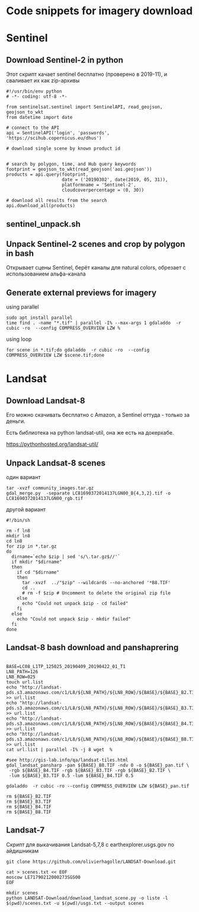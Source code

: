 # Code snippets for imagery download

# Sentinel

## Download Sentinel-2 in python
Этот скрипт качает sentinel бесплатно (проверено в 2019-11), и сваливает их как zip-архивы
```
#!/usr/bin/env python
# -*- coding: utf-8 -*-

from sentinelsat.sentinel import SentinelAPI, read_geojson, geojson_to_wkt
from datetime import date

# connect to the API
api = SentinelAPI('login', 'passwords', 'https://scihub.copernicus.eu/dhus')

# download single scene by known product id


# search by polygon, time, and Hub query keywords
footprint = geojson_to_wkt(read_geojson('aoi.geojson'))
products = api.query(footprint,
                     date = ('20190302', date(2019, 05, 31)),
                     platformname = 'Sentinel-2',
                     cloudcoverpercentage = (0, 30))

# download all results from the search
api.download_all(products)

```
## sentinel_unpack.sh
## Unpack Sentinel-2 scenes and crop by polygon in bash

Открывает сцены Sentinel, берёт каналы для natural colors, обрезает с использованием альфа-канала


## Generate external previews for imagery

using parallel
```
sudo apt install parallel
time find . -name "*.tif" | parallel -I% --max-args 1 gdaladdo  -r cubic -ro  --config COMPRESS_OVERVIEW LZW % 
```
using loop

```
for scene in *.tif;do gdaladdo  -r cubic -ro  --config COMPRESS_OVERVIEW LZW $scene.tif;done
```

# Landsat

## Download Landsat-8
Его можно скачивать бесплатно с Amazon, а Sentinel оттуда - только за деньги.

Есть библиотека на python landsat-util, она же есть на докерхабе. 

https://pythonhosted.org/landsat-util/ 


## Unpack Landsat-8 scenes

один вариант
```
tar -xvzf community_images.tar.gz
gdal_merge.py  -separate LC81690372014137LGN00_B{4,3,2}.tif -o LC81690372014137LGN00_rgb.tif
```
другой вариант
```
#!/bin/sh

rm -f ln8
mkdir ln8
cd ln8
for zip in *.tar.gz
do
  dirname=`echo $zip | sed 's/\.tar.gz$//'`
  if mkdir "$dirname"
  then
    if cd "$dirname"
    then
      tar -xvzf  ../"$zip" --wildcards --no-anchored '*B8.TIF'
      cd ..
      # rm -f $zip # Uncomment to delete the original zip file
    else
      echo "Could not unpack $zip - cd failed"
    fi
  else
    echo "Could not unpack $zip - mkdir failed"
  fi
done

```

## Landsat-8 bash download and panshaprering
```

BASE=LC08_L1TP_125025_20190409_20190422_01_T1
LN8_PATH=126
LN8_ROW=025
touch url.list
echo "http://landsat-pds.s3.amazonaws.com/c1/L8/${LN8_PATH}/${LN8_ROW}/${BASE}/${BASE}_B2.TIF" >> url.list
echo "http://landsat-pds.s3.amazonaws.com/c1/L8/${LN8_PATH}/${LN8_ROW}/${BASE}/${BASE}_B3.TIF" >> url.list
echo "http://landsat-pds.s3.amazonaws.com/c1/L8/${LN8_PATH}/${LN8_ROW}/${BASE}/${BASE}_B4.TIF" >> url.list
echo "http://landsat-pds.s3.amazonaws.com/c1/L8/${LN8_PATH}/${LN8_ROW}/${BASE}/${BASE}_B8.TIF" >> url.list
cat url.list | parallel -I% -j 8 wget  %

#see http://gis-lab.info/qa/landsat-tiles.html
gdal_landsat_pansharp -pan ${BASE}_B8.TIF -ndv 0 -o ${BASE}_pan.tif \
 -rgb ${BASE}_B4.TIF -rgb ${BASE}_B3.TIF -rgb ${BASE}_B2.TIF \
 -lum ${BASE}_B3.TIF 0.5 -lum ${BASE}_B4.TIF 0.5

gdaladdo  -r cubic -ro --config COMPRESS_OVERVIEW LZW ${BASE}_pan.tif

rm ${BASE}_B2.TIF
rm ${BASE}_B3.TIF
rm ${BASE}_B4.TIF
rm ${BASE}_B8.TIF
```

## Landsat-7 

Скрипт для выкачивания Landsat-5,7,8 c earthexplorer.usgs.gov по айдишникам
```
git clone https://github.com/olivierhagolle/LANDSAT-Download.git

cat > scenes.txt << EOF
moscow LE71790212000273SGS00
EOF

mkdir scenes
python LANDSAT-Download/download_landsat_scene.py -o liste -l $(pwd)/scenes.txt -u $(pwd)/usgs.txt --output scenes

```
